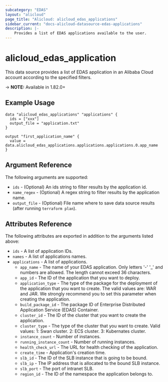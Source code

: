 ```yaml
---
subcategory: "EDAS"
layout: "alicloud"
page_title: "Alicloud: alicloud_edas_applications"
sidebar_current: "docs-alicloud-datasource-edas-applications"
description: |-
    Provides a list of EDAS applications available to the user.
---
```


# alicloud\_edas\_application

This data source provides a list of EDAS application in an Alibaba Cloud account according to the specified filters.

-> **NOTE:** Available in 1.82.0+

## Example Usage

```
data "alicloud_edas_applications" "applications" {
  ids = ["xxx"]
  output_file = "application.txt"
}

output "first_application_name" {
  value = data.alicloud_edas_applications.applications.applications.0.app_name
}
```

## Argument Reference

The following arguments are supported:

* `ids` - (Optional) An ids string to filter results by the application id. 
* `name_regex` - (Optional) A regex string to filter results by the application name. 
* `output_file` - (Optional) File name where to save data source results (after running `terraform plan`).

## Attributes Reference

The following attributes are exported in addition to the arguments listed above:
* `ids` - A list of application IDs.
* `names` - A list of applications names.
* `applications` - A list of applications.
  * `app_name` - The name of your EDAS application. Only letters '-' '_' and numbers are allowed. The length cannot exceed 36 characters.
  * `app_id` - The ID of the application that you want to deploy.
  * `application_type` - The type of the package for the deployment of the application that you want to create. The valid values are: WAR and JAR. We strongly recommend you to set this parameter when creating the application.
  * `build_package_id` - The package ID of Enterprise Distributed Application Service (EDAS) Container.
  * `cluster_id` - The ID of the cluster that you want to create the application.
  * `cluster_type` -  The type of the cluster that you want to create. Valid values: 1: Swan cluster. 2: ECS cluster. 3: Kubernates cluster.
  * `instance_count` -  Number of instances.
  * `running_instance_count` - Number of running instances.
  * `health_check_url` - The URL for health checking of the application.
  * `create_time` - Application's creation time.
  * `slb_id` - The ID of the SLB instance that is going to be bound.
  * `slb_ip` - The IP address that is allocated to the bound SLB instance.
  * `slb_port` - The port of intranet SLB.
  * `region_id` - The ID of the namespace the application belongs to.

